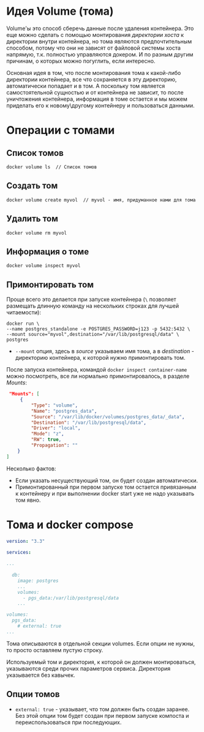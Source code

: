 # Идея Volume (тома)

Volume'ы это способ сберечь данные после удаления контейнера. Это еще можно сделать с помощью монтирования *директории хоста* к директории внутри контейнера, но тома являются предпочтительным способом, потому что они не зависят от файловой системы хоста напрямую, т.к. полностью управляются докером. И по разным другим причинам, о которых можно погуглить, если интересно.

Основная идея в том, что после монтирования тома к какой-либо директории контейнера, все что сохраняется в эту директорию, автоматически попадает и в том. А поскольку том является самостоятельной сущностью и от контейнера не зависит, то после уничтожения контейнера, информация в томе остается и мы можем приделать его к новому\другому контейнеру и пользоваться данными.

# Операции с томами

## Список томов

```
docker volume ls  // Список томов
```

## Создать том

```
docker volume create myvol  // myvol - имя, придуманное нами для тома
```

## Удалить том

```
docker volume rm myvol
```

## Информация о томе

```
docker volume inspect myvol
```

## Примонтировать том

Проще всего это делается при запуске контейнера (`\` позволяет размещать длинную команду на нескольких строках для лучшей читаемости):

```
docker run \
--name postgres_standalone -e POSTGRES_PASSWORD=j123 -p 5432:5432 \
--mount source="myvol",destination="/var/lib/postgresql/data" \
postgres
```

* `--mount` опция, здесь в *source* указываем имя тома, а в *destination* - директорию контейнера, к которой нужно примонтировать том.

После запуска контейнера, командой `docker inspect container-name` можно посмотреть, все ли нормально примонтировалось, в разделе *Mounts*:

```json
 "Mounts": [
     {
         "Type": "volume",
         "Name": "postgres_data",
         "Source": "/var/lib/docker/volumes/postgres_data/_data",
         "Destination": "/var/lib/postgresql/data",
         "Driver": "local",
         "Mode": "z",
         "RW": true,
         "Propagation": ""
    }
]
```

Несколько фактов:

* Если указать несуществующий том, он будет создан автоматически.
* Примонтированный при первом запуске том остается привязанным к контейнеру и при выполнении docker start уже не надо указывать том явно.

# Тома и docker compose

```yaml
version: "3.3"

services:
  
...
        
  db:
    image: postgres
    ...
    volumes:
      - pgs_data:/var/lib/postgresql/data
    ...

volumes:
  pgs_data:
    # external: true
...

```

Тома описываются в отдельной секции volumes. Если опции не нужны, то просто оставляем пустую строку.

Используемый том и директория, к которой он должен монтироваться, указываются среди прочих параметров сервиса. Директория указывается без кавычек.

## Опции томов

* `external: true` - указывает, что том должен быть создан заранее. Без этой опции том будет создан при первом запуске компоста и переиспользоваться при последующих.



